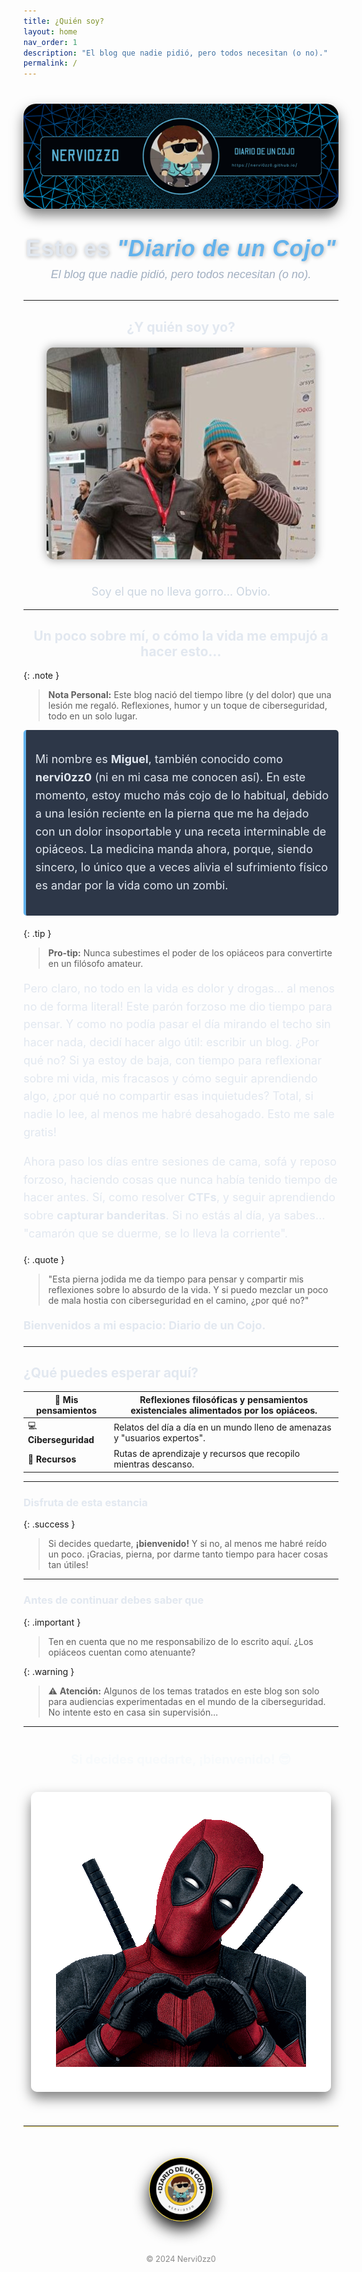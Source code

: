 ```yaml
---
title: ¿Quién soy?
layout: home
nav_order: 1
description: "El blog que nadie pidió, pero todos necesitan (o no)."
permalink: /
---
```


<div style="text-align: center; margin: 40px 0;">
  <img src="/assets/images/NERVI0ZZ0.png" alt="Portada" style="max-width: 100%; height: auto; border-radius: 20px; box-shadow: 0 10px 20px rgba(0, 0, 0, 0.5); transition: transform 0.3s ease-in-out;" onmouseover="this.style.transform='scale(1.05)';" onmouseout="this.style.transform='scale(1)';">
</div>

<div style="text-align: center; margin: 30px 0;">
<h1 style="font-size: 36px; font-weight: 700; color: #E2E8F0; text-shadow: 1px 1px 6px rgba(0,0,0,0.3); margin: 0; font-family: 'Arial', sans-serif; letter-spacing: 1px;">
  Esto es <span style="color: #63B3ED; font-style: italic;">"Diario de un Cojo"</span>
</h1>
<p style="font-size: 18px; color: #A0AEC0; font-family: 'Arial', sans-serif; font-style: italic; margin-top: 10px;">
  El blog que nadie pidió, pero todos necesitan (o no).
</p>
</div>

---

<h2 align="center" style="color: #E2E8F0;">&iquest;Y quién soy yo?</h2>
<div style="text-align: center; margin-top: 20px;">
  <img src="/assets/images/txemita.jpg" alt="Soy el que no lleva gorro... Obvio." style="max-width: 100%; height: auto; border-radius: 10px; box-shadow: 0 0 15px rgba(0,0,0,0.4); margin-bottom: 20px;">
  <p style="font-size: 18px; color: #CBD5E0;">Soy el que no lleva gorro... Obvio.</p>
</div>

---

<h2 align="center" style="color: #E2E8F0;">Un poco sobre mí, o cómo la vida me empujó a hacer esto…</h2>

{: .note }
> **Nota Personal:** Este blog nació del tiempo libre (y del dolor) que una lesión me regaló. Reflexiones, humor y un toque de ciberseguridad, todo en un solo lugar.

<div style="padding: 15px; background-color: #2D3748; border-left: 4px solid #63B3ED; border-radius: 5px; margin-bottom: 20px;">
<p style="color: #E2E8F0; line-height: 1.6; font-size: 18px;">
Mi nombre es <strong>Miguel</strong>, también conocido como <strong>nervi0zz0</strong> (ni en mi casa me conocen así). En este momento, estoy mucho más cojo de lo habitual, debido a una lesión reciente en la pierna que me ha dejado con un dolor insoportable y una receta interminable de opiáceos. La medicina manda ahora, porque, siendo sincero, lo único que a veces alivia el sufrimiento físico es andar por la vida como un zombi.
</p>
</div>

{: .tip }
> **Pro-tip:** Nunca subestimes el poder de los opiáceos para convertirte en un filósofo amateur.

<p style="color: #E2E8F0; line-height: 1.6; font-size: 18px;">
Pero claro, no todo en la vida es dolor y drogas... al menos no de forma literal! Este parón forzoso me dio tiempo para pensar. Y como no podía pasar el día mirando el techo sin hacer nada, decidí hacer algo útil: escribir un blog. ¿Por qué no? Si ya estoy de baja, con tiempo para reflexionar sobre mi vida, mis fracasos y cómo seguir aprendiendo algo, ¿por qué no compartir esas inquietudes? Total, si nadie lo lee, al menos me habré desahogado. Esto me sale gratis!
</p>

<p style="color: #E2E8F0; line-height: 1.6; font-size: 18px;">
Ahora paso los días entre sesiones de cama, sofá y reposo forzoso, haciendo cosas que nunca había tenido tiempo de hacer antes. Sí, como resolver <strong>CTFs</strong>, y seguir aprendiendo sobre <strong>capturar banderitas</strong>. Si no estás al día, ya sabes... "camarón que se duerme, se lo lleva la corriente".
</p>

{: .quote }
> "Esta pierna jodida me da tiempo para pensar y compartir mis reflexiones sobre lo absurdo de la vida. Y si puedo mezclar un poco de mala hostia con ciberseguridad en el camino, ¿por qué no?"

<p style="color: #E2E8F0; line-height: 1.6; font-size: 18px;"><strong>Bienvenidos a mi espacio: Diario de un Cojo.</strong></p>

---

<h2 style="color: #E2E8F0;">&iquest;Qué puedes esperar aquí?</h2>

| 🧠 **Mis pensamientos** | Reflexiones filosóficas y pensamientos existenciales alimentados por los opiáceos. |
|----------------------------------|-----------------------------------------------------------------------------|
| 💻 **Ciberseguridad**     | Relatos del día a día en un mundo lleno de amenazas y "usuarios expertos".       |
| 📖 **Recursos**           | Rutas de aprendizaje y recursos que recopilo mientras descanso.               |

---

<h3 style="color: #E2E8F0;">Disfruta de esta estancia</h3>

{: .success }
> Si decides quedarte, <strong>¡bienvenido!</strong> Y si no, al menos me habré reído un poco. ¡Gracias, pierna, por darme tanto tiempo para hacer cosas tan útiles!

---

<h3 style="color: #E2E8F0;">Antes de continuar debes saber que</h3>

{: .important }
> Ten en cuenta que no me responsabilizo de lo escrito aquí. ¿Los opiáceos cuentan como atenuante?

{: .warning }
> ⚠️ **Atención:** Algunos de los temas tratados en este blog son solo para audiencias experimentadas en el mundo de la ciberseguridad. No intente esto en casa sin supervisión...

---

<div style="text-align: center; margin-top: 40px;">
  <span style="font-size: 20px; color: #F7FAFC; font-weight: bold;">Si decides quedarte, ¡bienvenido! 😎</span>
</div>

<div style="text-align: center; margin-top: 40px;">
  <img src="/assets/images/gif/14Vb.gif" alt="corazones" style="max-width: 100%; height: auto; border-radius: 10px; box-shadow: 0 10px 20px rgba(0, 0, 0, 0.5);">
</div>
<hr style="border: none; border-top: 1px solid rgb(255, 254, 248); margin: 50px 0; box-shadow: 0 1px 2px rgba(255, 215, 0, 0.6);">

<div style="text-align: center; margin: 50px auto;">
  <img src="/assets/images/cojo.png" alt="Firma" style="max-width: 20%; border-radius: 50%; border: 1px solid #FFD700; box-shadow: 0 12px 24px rgba(0, 0, 0, 0.9);">
</div>
<div style="text-align: center; margin-top: 40px;">
  <p style="font-size: 0.9em; color: #888;">&copy; 2024 Nervi0zz0</p>
</div>
